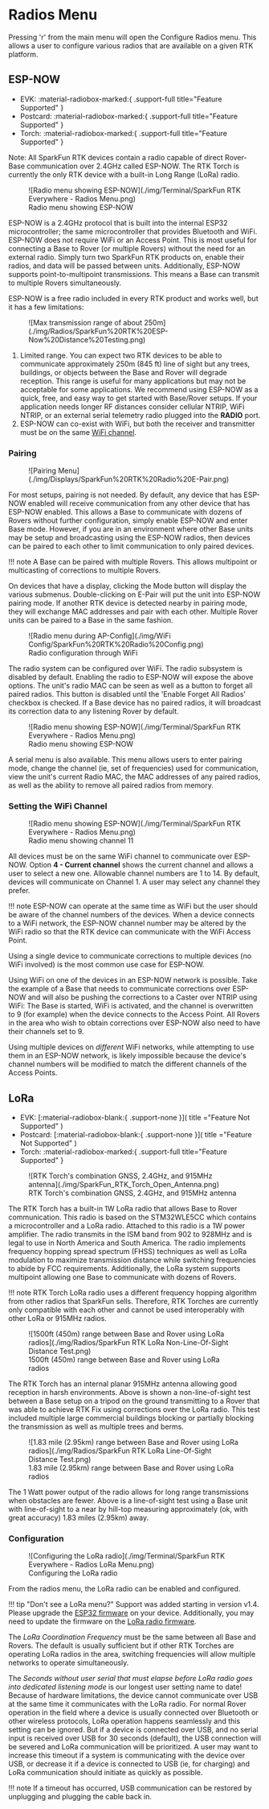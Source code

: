 # Radios Menu

Pressing 'r' from the main menu will open the Configure Radios menu. This allows a user to configure various radios that are available on a given RTK platform.

## ESP-NOW

<!--
Compatibility Icons
====================================================================================

:material-radiobox-marked:{ .support-full title="Feature Supported" }
:material-radiobox-indeterminate-variant:{ .support-partial title="Feature Partially Supported" }
:material-radiobox-blank:{ .support-none title="Feature Not Supported" }
-->

<div class="grid cards fill" markdown>

- EVK: :material-radiobox-marked:{ .support-full title="Feature Supported" }
- Postcard: :material-radiobox-marked:{ .support-full title="Feature Supported" }
- Torch: :material-radiobox-marked:{ .support-full title="Feature Supported" }

</div>

Note: All SparkFun RTK devices contain a radio capable of direct Rover-Base communication over 2.4GHz called ESP-NOW. The RTK Torch is currently the only RTK device with a built-in Long Range (LoRa) radio. 

<figure markdown>
![Radio menu showing ESP-NOW](./img/Terminal/SparkFun RTK Everywhere - Radios Menu.png)
<figcaption markdown>
Radio menu showing ESP-NOW
</figcaption>
</figure>

ESP-NOW is a 2.4GHz protocol that is built into the internal ESP32 microcontroller; the same microcontroller that provides Bluetooth and WiFi. ESP-NOW does not require WiFi or an Access Point. This is most useful for connecting a Base to Rover (or multiple Rovers) without the need for an external radio. Simply turn two SparkFun RTK products on, enable their radios, and data will be passed between units. Additionally, ESP-NOW supports point-to-multipoint transmissions. This means a Base can transmit to multiple Rovers simultaneously.

ESP-NOW is a free radio included in every RTK product and works well, but it has a few limitations:

<figure markdown>
![Max transmission range of about 250m](./img/Radios/SparkFun%20RTK%20ESP-Now%20Distance%20Testing.png)
<figcaption markdown>
</figcaption>
</figure>

1. Limited range. You can expect two RTK devices to be able to communicate approximately 250m (845 ft) line of sight but any trees, buildings, or objects between the Base and Rover will degrade reception. This range is useful for many applications but may not be acceptable for some applications. We recommend using ESP-NOW as a quick, free, and easy way to get started with Base/Rover setups. If your application needs longer RF distances consider cellular NTRIP, WiFi NTRIP, or an external serial telemetry radio plugged into the **RADIO** port.
2. ESP-NOW can co-exist with WiFi, but both the receiver and transmitter must be on the same [WiFi channel](https://docs.sparkfun.com/SparkFun_RTK_Everywhere_Firmware/menu_radios/#setting-the-wifi-channel).

### Pairing

<figure markdown>
![Pairing Menu](./img/Displays/SparkFun%20RTK%20Radio%20E-Pair.png)
<figcaption markdown>
</figcaption>
</figure>

For most setups, pairing is not needed. By default, any device that has ESP-NOW enabled will receive communication from any other device that has ESP-NOW enabled. This allows a Base to communicate with dozens of Rovers without further configuration, simply enable ESP-NOW and enter Base mode. However, if you are in an environment where other Base units may be setup and broadcasting using the ESP-NOW radios, then devices can be paired to each other to limit communication to only paired devices.

!!! note
	A Base can be paired with multiple Rovers. This allows multipoint or multicasting of corrections to multiple Rovers.

On devices that have a display, clicking the Mode button will display the various submenus. Double-clicking on E-Pair will put the unit into ESP-NOW pairing mode. If another RTK device is detected nearby in pairing mode, they will exchange MAC addresses and pair with each other. Multiple Rover units can be paired to a Base in the same fashion.

<figure markdown>
![Radio menu during AP-Config](./img/WiFi Config/SparkFun%20RTK%20Radio%20Config.png)
<figcaption markdown>
Radio configuration through WiFi
</figcaption>
</figure>

The radio system can be configured over WiFi. The radio subsystem is disabled by default. Enabling the radio to ESP-NOW will expose the above options. The unit's radio MAC can be seen as well as a button to forget all paired radios. This button is disabled until the 'Enable Forget All Radios' checkbox is checked. If a Base device has no paired radios, it will broadcast its correction data to any listening Rover by default.

<figure markdown>
![Radio menu showing ESP-NOW](./img/Terminal/SparkFun RTK Everywhere - Radios Menu.png)
<figcaption markdown>
Radio menu showing ESP-NOW
</figcaption>
</figure>

A serial menu is also available. This menu allows users to enter pairing mode, change the channel (ie, set of frequencies) used for communication, view the unit's current Radio MAC, the MAC addresses of any paired radios, as well as the ability to remove all paired radios from memory.

### Setting the WiFi Channel

<figure markdown>
![Radio menu showing ESP-NOW](./img/Terminal/SparkFun RTK Everywhere - Radios Menu.png)
<figcaption markdown>
Radio menu showing channel 11
</figcaption>
</figure>

All devices must be on the same WiFi channel to communicate over ESP-NOW. Option **4 - Current channel** shows the current channel and allows a user to select a new one. Allowable channel numbers are 1 to 14. By default, devices will communicate on Channel 1. A user may select any channel they prefer.

!!! note
	ESP-NOW can operate at the same time as WiFi but the user should be aware of the channel numbers of the devices. When a device connects to a WiFi network, the ESP-NOW channel number may be altered by the WiFi radio so that the RTK device can communicate with the WiFi Access Point.

Using a single device to communicate corrections to multiple devices (no WiFi involved) is the most common use case for ESP-NOW.

Using WiFi on one of the devices in an ESP-NOW network is possible. Take the example of a Base that needs to communicate corrections over ESP-NOW and will also be pushing the corrections to a Caster over NTRIP using WiFi: The Base is started, WiFi is activated, and the channel is overwritten to 9 (for example) when the device connects to the Access Point. All Rovers in the area who wish to obtain corrections over ESP-NOW also need to have their channels set to 9.

Using multiple devices on *different* WiFi networks, while attempting to use them in an ESP-NOW network, is likely impossible because the device's channel numbers will be modified to match the different channels of the Access Points.

## LoRa

<!--
Compatibility Icons
====================================================================================

:material-radiobox-marked:{ .support-full title="Feature Supported" }
:material-radiobox-indeterminate-variant:{ .support-partial title="Feature Partially Supported" }
:material-radiobox-blank:{ .support-none title="Feature Not Supported" }
-->

<div class="grid cards fill" markdown>

- EVK: [:material-radiobox-blank:{ .support-none }]( title ="Feature Not Supported" )
- Postcard: [:material-radiobox-blank:{ .support-none }]( title ="Feature Not Supported" )
- Torch: :material-radiobox-marked:{ .support-full title="Feature Supported" }

</div>

<figure markdown>
![RTK Torch's combination GNSS, 2.4GHz, and 915MHz antenna](./img/SparkFun_RTK_Torch_Open_Antenna.png)
<figcaption markdown>
RTK Torch's combination GNSS, 2.4GHz, and 915MHz antenna
</figcaption>
</figure>

The RTK Torch has a built-in 1W LoRa radio that allows Base to Rover communication. This radio is based on the STM32WLE5CC which contains a microcontroller and a LoRa radio. Attached to this radio is a 1W power amplifier. The radio transmits in the ISM band from 902 to 928MHz and is legal to use in North America and South America. The radio implements frequency hopping spread spectrum (FHSS) techniques as well as LoRa modulation to maximize transmission distance while switching frequencies to abide by FCC requirements. Additionally, the LoRa system supports multipoint allowing one Base to communicate with dozens of Rovers.

!!! note
	RTK Torch LoRa radio uses a different frequency hopping algorithm from other radios that SparkFun sells. Therefore, RTK Torches are currently only compatible with each other and cannot be used interoperably with other LoRa or 915MHz radios.

<figure markdown>
![1500ft (450m) range between Base and Rover using LoRa radios](./img/Radios/SparkFun RTK LoRa Non-Line-Of-Sight Distance Test.png)
<figcaption markdown>
1500ft (450m) range between Base and Rover using LoRa radios
</figcaption>
</figure>

The RTK Torch has an internal planar 915MHz antenna allowing good reception in harsh environments. Above is shown a non-line-of-sight test between a Base setup on a tripod on the ground transmitting to a Rover that was able to achieve RTK Fix using corrections over the LoRa radio. This test included multiple large commercial buildings blocking or partially blocking the transmission as well as multiple trees and berms.

<figure markdown>
![1.83 mile (2.95km) range between Base and Rover using LoRa radios](./img/Radios/SparkFun RTK LoRa Line-Of-Sight Distance Test.png)
<figcaption markdown>
1.83 mile (2.95km) range between Base and Rover using LoRa radios
</figcaption>
</figure>

The 1 Watt power output of the radio allows for long range transmissions when obstacles are fewer. Above is a line-of-sight test using a Base unit with line-of-sight to a near by hill-top measuring approximately (ok, with great accuracy) 1.83 miles (2.95km) away.

### Configuration

<figure markdown>
![Configuring the LoRa radio](./img/Terminal/SparkFun RTK Everywhere - Radios LoRa Menu.png)
<figcaption markdown>
Configuring the LoRa radio
</figcaption>
</figure>

From the radios menu, the LoRa radio can be enabled and configured.

!!! tip "Don't see a LoRa menu?"
	Support was added starting in version v1.4. Please upgrade the [ESP32 firmware](firmware_update_esp32.md) on your device. Additionally, you may need to update the firmware on the [LoRa radio firmware](firmware_update_stm32.md).

The *LoRa Coordination Frequency* must be the same between all Base and Rovers. The default is usually sufficient but if other RTK Torches are operating LoRa radios in the area, switching frequencies will allow multiple networks to operate simultaneously.

The *Seconds without user serial that must elapse before LoRa radio goes into dedicated listening mode* is our longest user setting name to date! Because of hardware limitations, the device cannot communicate over USB at the same time it communicates with the LoRa radio. For normal Rover operation in the field where a device is usually connected over Bluetooth or other wireless protocols, LoRa operation happens seamlessly and this setting can be ignored. But if a device is connected over USB, and no serial input is received over USB for 30 seconds (default), the USB connection will be severed and LoRa communication will be prioritized. A user may want to increase this timeout if a system is communicating with the device over USB, or decrease it if a device is connected to USB (ie, for charging) and LoRa communication should initiate as quickly as possible.

!!! note
	If a timeout has occurred, USB communication can be restored by unplugging and plugging the cable back in.
